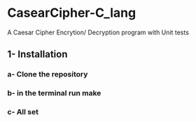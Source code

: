 # CasearCipher-C_lang
A Caesar Cipher Encrytion/ Decryption program with Unit tests
## 1- Installation
### a- Clone the repository
### b- in the terminal run **make**
### c- All set
